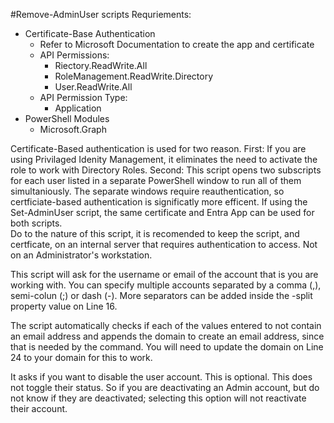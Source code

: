 #Remove-AdminUser scripts
Requriements:
- Certificate-Base Authentication
  - Refer to Microsoft Documentation to create the app and certificate
  - API Permissions:
    - Riectory.ReadWrite.All
    - RoleManagement.ReadWrite.Directory
    - User.ReadWrite.All
  - API Permission Type:
    - Application
- PowerShell Modules
  - Microsoft.Graph

Certificate-Based authentication is used for two reason.  First: If you are using Privilaged Idenity Management, it eliminates the need to activate the role to work with Directory Roles.  Second: This script opens two subscripts for each user listed in a separate PowerShell window to run all of them simultaniously.  The separate windows require reauthentication, so certficiate-based authentication is significatly more efficent.
If using the Set-AdminUser script, the same certificate and Entra App can be used for both scripts.  
Do to the nature of this script, it is recomended to keep the script, and certficate, on an internal server that requires authentication to access.  Not on an Administrator's workstation.

This script will ask for the username or email of the account that is you are working with.  You can specify multiple accounts separated by a comma (,), semi-colun (;) or dash (-).  More separators can be added inside the -split property value on Line 16.

The script automatically checks if each of the values entered to not contain an email address and appends the domain to create an email address, since that is needed by the command.
You will need to update the domain on Line 24 to your domain for this to work.

It asks if you want to disable the user account.  This is optional.  This does not toggle their status.  So if you are deactivating an Admin account, but do not know if they are deactivated; selecting this option will not reactivate their account.

